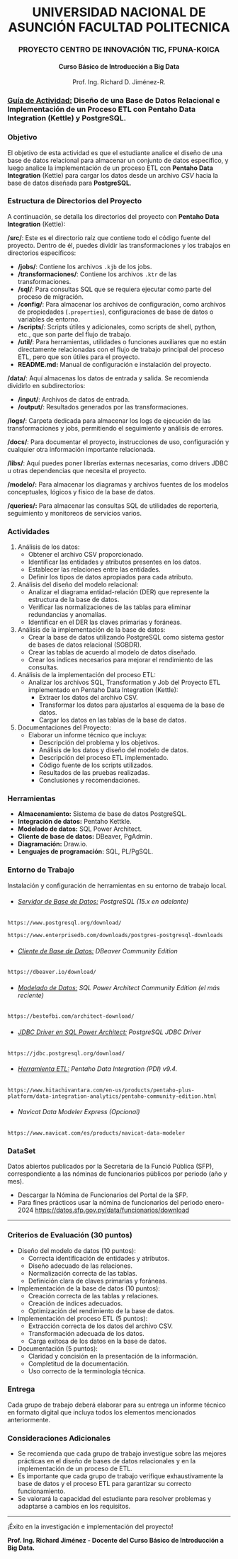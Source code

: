 <center><h1>UNIVERSIDAD NACIONAL DE ASUNCIÓN 
     FACULTAD POLITECNICA</h1></center>
<center><h3>PROYECTO CENTRO DE INNOVACIÓN TIC, FPUNA-KOICA</center>

<center><h4>Curso Básico de Introducción a Big Data</h4></center>

<center>Prof. Ing. Richard D. Jiménez-R.</center>

### **<u>Guía de Actividad:</u> Diseño de una Base de Datos Relacional e Implementación de un Proceso ETL con Pentaho Data Integration (Kettle) y PostgreSQL.**



### Objetivo

El objetivo de esta actividad es que el estudiante analice el diseño de una base de datos relacional para almacenar un conjunto de datos específico, y luego analice la implementación de un proceso ETL con **Pentaho Data Integration** (Kettle) para cargar los datos desde un archivo *CSV* hacia la base de datos diseñada para **PostgreSQL**.



### Estructura de Directorios del Proyecto

A continuación, se detalla los directorios del proyecto con **Pentaho Data Integration** (Kettle):

**/src/**: Este es el directorio raíz que contiene todo el código fuente del proyecto. Dentro de él, puedes dividir las transformaciones y los trabajos en directorios específicos:

- **/jobs/**: Contiene los archivos `.kjb` de los jobs.
- **/transformaciones/**: Contiene los archivos `.ktr` de las transformaciones.
- **/sql/**: Para consultas SQL que se requiera ejecutar como parte del proceso de migración.
- **/config/**: Para almacenar los archivos de configuración, como archivos de propiedades (`.properties`), configuraciones de base de datos o variables de entorno.
- **/scripts/**: Scripts útiles y adicionales, como scripts de shell, python, etc., que son parte del flujo de trabajo.
- **/util/**: Para herramientas, utilidades o funciones auxiliares que no están directamente relacionadas con el flujo de trabajo principal del proceso ETL, pero que son útiles para el proyecto. 
- **README.md:** Manual de configuración e instalación del proyecto.

**/data/**: Aquí almacenas los datos de entrada y salida. Se recomienda dividirlo en subdirectorios:

- **/input/**: Archivos de datos de entrada.
- **/output/**: Resultados generados por las transformaciones.

**/logs/**: Carpeta dedicada para almacenar los logs de ejecución de las transformaciones y jobs, permitiendo el seguimiento y análisis de errores.

**/docs/**: Para documentar el proyecto, instrucciones de uso, configuración y cualquier otra información importante relacionada.

**/libs/**: Aquí puedes poner librerías externas necesarias, como drivers JDBC u otras dependencias que necesita el proyecto.

**/modelo/:** Para almacenar los diagramas y archivos fuentes de los modelos conceptuales, lógicos y físico de la base de datos. 

**/queries/:** Para almacenar las consultas SQL de utilidades de reporteria, seguimiento y monitoreos de servicios varios.



### Actividades

1. Análisis de los datos:
   - Obtener el archivo CSV proporcionado.
   - Identificar las entidades y atributos presentes en los datos.
   - Establecer las relaciones entre las entidades.
   - Definir los tipos de datos apropiados para cada atributo.
2. Análisis del diseño del modelo relacional:
   - Analizar el diagrama entidad-relación (DER) que represente la estructura de la base de datos.
   - Verificar las normalizaciones de las tablas para eliminar redundancias y anomalías.
   - Identificar en el DER las claves primarias y foráneas.
3. Análisis de la implementación de la base de datos:
   - Crear la base de datos utilizando PostgreSQL como sistema gestor de bases de datos relacional (SGBDR).
   - Crear las tablas de acuerdo al modelo de datos diseñado.
   - Crear los índices necesarios para mejorar el rendimiento de las consultas.
4. Análisis de la implementación del proceso ETL:
   - Analizar los archivos SQL, Transformation y Job del Proyecto ETL implementado en Pentaho Data Integration (Kettle):
     - Extraer los datos del archivo CSV.
     - Transformar los datos para ajustarlos al esquema de la base de datos.
     - Cargar los datos en las tablas de la base de datos.
5. Documentaciones del Proyecto:
   - Elaborar un informe técnico que incluya:
     - Descripción del problema y los objetivos.
     - Análisis de los datos y diseño del modelo de datos.
     - Descripción del proceso ETL implementado.
     - Código fuente de los scripts utilizados.
     - Resultados de las pruebas realizadas.
     - Conclusiones y recomendaciones.



### Herramientas

- **Almacenamiento:** Sistema de base de datos PostgreSQL.
- **Integración de datos:** Pentaho Kettkle.
- **Modelado de datos:** SQL Power Architect.
- **Cliente de base de datos:** DBeaver, PgAdmin.
- **Diagramación:** Draw.io.
- **Lenguajes de programación:** SQL, PL/PgSQL.


### Entorno de Trabajo

Instalación y configuración de herramientas en su entorno de trabajo local.

- ###### <u>Servidor de Base de Datos:</u> PostgreSQL (15.x en adelante)

`https://www.postgresql.org/download/`

`https://www.enterprisedb.com/downloads/postgres-postgresql-downloads`



- ###### <u>Cliente de Base de Datos:</u> DBeaver Community Edition

`https://dbeaver.io/download/`



- ###### <u>Modelado de Datos:</u> SQL Power Architect Community Edition (el más reciente)

`https://bestofbi.com/architect-download/`



- ###### <u>JDBC Driver en SQL Power Architect:</u> PostgreSQL JDBC Driver

`https://jdbc.postgresql.org/download/`



- ###### <u>Herramienta ETL:</u> Pentaho Data Integration (PDI) v9.4.

`https://www.hitachivantara.com/en-us/products/pentaho-plus-platform/data-integration-analytics/pentaho-community-edition.html`



- ###### Navicat Data Modeler Express (Opcional)

`https://www.navicat.com/es/products/navicat-data-modeler`



### DataSet

Datos abiertos publicados por la Secretaría de la Funció Pública (SFP), correspondiente a las nóminas de funcionarios públicos por periodo (año y mes).

- Descargar la Nómina de Funcionarios del Portal de la SFP.
- Para fines prácticos usar la nómina de funcionarios del periodo enero-2024
https://datos.sfp.gov.py/data/funcionarios/download


------------------------------

### Criterios de Evaluación (30 puntos)

- Diseño del modelo de datos (10 puntos):
  - Correcta identificación de entidades y atributos.
  - Diseño adecuado de las relaciones.
  - Normalización correcta de las tablas.
  - Definición clara de claves primarias y foráneas.
- Implementación de la base de datos (10 puntos):
  - Creación correcta de las tablas y relaciones.
  - Creación de índices adecuados.
  - Optimización del rendimiento de la base de datos.
- Implementación del proceso ETL (5 puntos):
  - Extracción correcta de los datos del archivo CSV.
  - Transformación adecuada de los datos.
  - Carga exitosa de los datos en la base de datos.
- Documentación (5 puntos):
  - Claridad y concisión en la presentación de la información.
  - Completitud de la documentación.
  - Uso correcto de la terminología técnica.


### Entrega

Cada grupo de trabajo deberá elaborar para su entrega un informe técnico en formato digital que incluya todos los elementos mencionados anteriormente.

### Consideraciones Adicionales

- Se recomienda que cada grupo de trabajo investigue sobre las mejores prácticas en el diseño de bases de datos relacionales y en la implementación de un proceso de ETL.
- Es importante que cada grupo de trabajo verifique exhaustivamente la base de datos y el proceso ETL para garantizar su correcto funcionamiento.
- Se valorará la capacidad del estudiante para resolver problemas y adaptarse a cambios en los requisitos.

---

¡Éxito en la investigación e implementación del proyecto!

**Prof. Ing. Richard Jiménez - Docente del Curso Básico de Introducción a Big Data.**